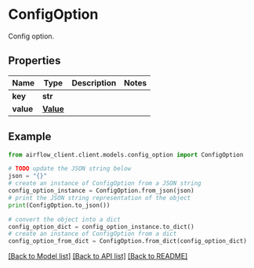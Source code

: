 # ConfigOption

Config option.

## Properties

Name | Type | Description | Notes
------------ | ------------- | ------------- | -------------
**key** | **str** |  | 
**value** | [**Value**](Value.md) |  | 

## Example

```python
from airflow_client.client.models.config_option import ConfigOption

# TODO update the JSON string below
json = "{}"
# create an instance of ConfigOption from a JSON string
config_option_instance = ConfigOption.from_json(json)
# print the JSON string representation of the object
print(ConfigOption.to_json())

# convert the object into a dict
config_option_dict = config_option_instance.to_dict()
# create an instance of ConfigOption from a dict
config_option_from_dict = ConfigOption.from_dict(config_option_dict)
```
[[Back to Model list]](../README.md#documentation-for-models) [[Back to API list]](../README.md#documentation-for-api-endpoints) [[Back to README]](../README.md)


